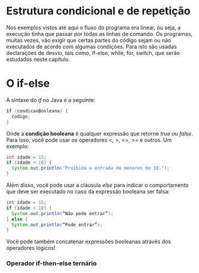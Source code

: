 # Estrutura condicional e de repetição

Nos exemplos vistos até aqui o fluxo do programa era linear, ou seja, a execução tinha que passar por todas as linhas de comando. Os programas, muitas vezes, vão exigir que certas partes do código sejam ou não executados de acordo com algumas condições. Para isto são usadas declarações de desvio, tais como, if-else, while, for, switch, que serão estudados neste capítulo.

# O if-else

A sintaxe do _if_ no Java é a seguinte:

````java
if (condicaoBooleana) {
  codigo;
}
````

Onde a **condição booleana** é qualquer expressão que retorne _true_ ou _false_. Para isso, você pode usar os operadores <, >, <=, >= e outros. Um exemplo:

````java
int idade = 15;
if (idade < 18) {
  System.out.println("Proibida a entrada de menores de 18.");
}
````

Além disso, você pode usar a cláusula _else_ para indicar o comportamento que deve ser executado no caso da expressão booleana ser falsa:

````java
int idade = 15;
if (idade < 18) {
  System.out.println(“Não pode entrar”);
} else {
  System.out.println(“Pode entrar”);
}
````
Você pode também concatenar expressões booleanas através dos operadores lógicos!

### Operador if-then-else ternário
